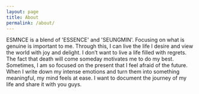 ```yaml
---
layout: page
title: About
permalink: /about/
---
```


ESMNCE is a blend of 'ESSENCE' and 'SEUNGMIN'. Focusing on what is genuine is important to me. Through this, I can live the life I desire and view the world with joy and delight. I don’t want to live a life filled with regrets. The fact that death will come someday motivates me to do my best. Sometimes, I am so focused on the present that I feel afraid of the future. When I write down my intense emotions and turn them into something meaningful, my mind feels at ease. I want to document the journey of my life and share it with you guys.
